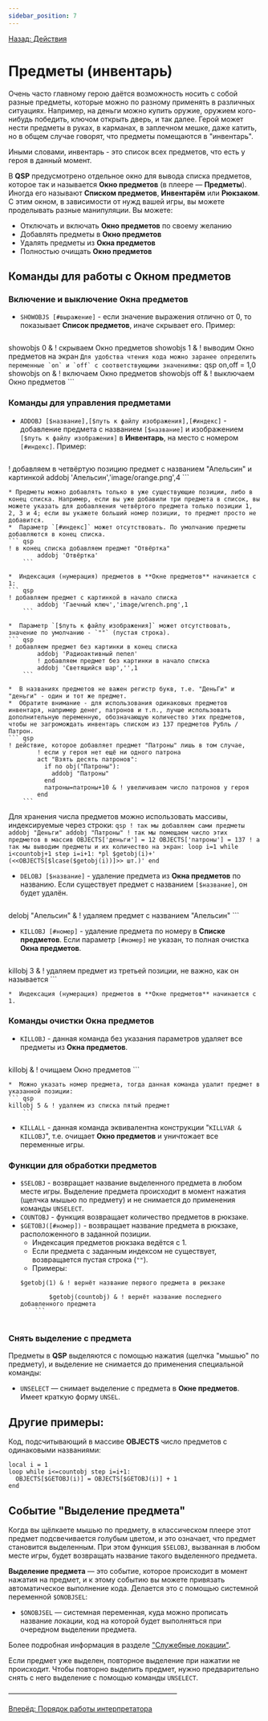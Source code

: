 ```yaml
---
sidebar_position: 7
---
```

[Назад: Действия](acts)

# Предметы (инвентарь)

Очень часто главному герою даётся возможность носить с собой разные предметы, которые можно по разному применять в различных ситуациях. Например, на деньги можно купить оружие, оружием кого-нибудь победить, ключом открыть дверь, и так далее. Герой может нести предметы в руках, в карманах, в заплечном мешке, даже катить, но в общем случае говорят, что предметы помещаются в "инвентарь".

Иными словами, инвентарь - это список всех предметов, что есть у героя в данный момент.

В **QSP** предусмотрено отдельное окно для вывода списка предметов, которое так и называется **Окно предметов** (в плеере — **Предметы**). Иногда его называют **Списком предметов**, **Инвентарём** или **Рюкзаком**. С этим окном, в зависимости от нужд вашей игры, вы можете проделывать разные манипуляции. Вы можете:

* Отключать и включать **Окно предметов** по своему желанию
* Добавлять предметы в **Окно предметов**
* Удалять предметы из **Окна предметов**
* Полностью очищать **Окно предметов**

## Команды для работы с Окном предметов

### Включение и выключение Окна предметов

*  `SHOWOBJS [#выражение]` - если значение выражения отлично от 0, то показывает **Список предметов**, иначе скрывает его. Пример:
    ``` qsp
  showobjs 0 & ! скрываем Окно предметов
      showobjs 1 & ! выводим Окно предметов на экран
    ```
 Для удобства чтения кода можно заранее определить переменные `on` и `off` с соответствующими значениями:
    ``` qsp
  on,off = 1,0
      showobjs on & ! включаем Окно предметов
      showobjs off & ! выключаем Окно предметов
    ```


### Команды для управления предметами

*  `ADDOBJ [$название],[$путь к файлу изображения],[#индекс]` - добавление предмета с названием `[$название]` и изображением `[$путь к файлу изображения]` в **Инвентарь**, на место с номером `[#индекс]`. Пример:
    ``` qsp
  ! добавляем в четвёртую позицию предмет с названием "Апельсин" и картинкой
      addobj 'Апельсин','image/orange.png',4
    ```

    * Предметы можно добавлять только в уже существующие позиции, либо в конец списка. Например, если вы уже добавили три предмета в список, вы можете указать для добавляения четвёртого предмета только позиции 1, 2, 3 и 4; если вы укажете больший номер позиции, то предмет просто не добавится.
    *  Параметр `[#индекс]` может отсутствовать. По умолчанию предметы добавляются в конец списка.
    ``` qsp
    ! в конец списка добавляем предмет "Отвёртка"
            addobj 'Отвёртка'
        ```

    *  Индексация (нумерация) предметов в **Окне предметов** начинается с 1:
    ``` qsp
    ! добавляем предмет с картинкой в начало списка
            addobj 'Гаечный ключ','image/wrench.png',1
        ```

    *  Параметр `[$путь к файлу изображения]` может отсутствовать, значение по умолчанию - `""` (пустая строка).
    ``` qsp
    ! добавляем предмет без картинки в конец списка
            addobj 'Радиоактивный пепел'
            ! добавляем предмет без картинки в начало списка
            addobj 'Светящийся шар','',1
        ```

    *  В названиях предметов не важен регистр букв, т.е. "ДеньГи" и "деньги" - один и тот же предмет.
    *  Обратите внимание - для использования одинаковых предметов инвентаря, например денег, патронов и т.п., лучше использовать дополнительную переменную, обозначающую количество этих предметов, чтобы не загромождать инвентарь списком из 137 предметов Рубль / Патрон.
    ``` qsp
    ! действие, которое добавляет предмет "Патроны" лишь в том случае,
            ! если у героя нет ещё ни одного патрона
            act "Взять десять патронов":
              if no obj("Патроны"):
                addobj "Патроны"
              end
              патроны=патроны+10 & ! увеличиваем число патронов у героя
            end
        ```
 Для хранения числа предметов можно использовать массивы, индексируемые через строки:
    ``` qsp
    ! так мы добавляем сами предметы
            addobj "Деньги"
            addobj "Патроны"
            ! так мы помещаем число этих предметов в массив
            OBJECTS['деньги'] = 12
            OBJECTS['патроны'] = 137
            ! а так мы выводим предметы и их количество на экран:
            loop i=1 while i<countobj+1 step i=i+1:
              *pl $getobj(i)+' (<<OBJECTS[$lcase($getobj(i))]>> шт.)'
            end
        ```

*  `DELOBJ [$название]` - удаление предмета из **Окна предметов** по названию. Если существует предмет с названием `[$название]`, он будет удалён.
    ``` qsp
  delobj "Апельсин" & ! удаляем предмет с названием "Апельсин"
    ```

*  `KILLOBJ [#номер]` - удаление предмета по номеру в **Списке предметов**. Если параметр `[#номер]` не указан, то полная очистка **Окна предметов**.
    ``` qsp
  killobj 3 & ! удаляем предмет из третьей позиции, не важно, как он называется
      ```

    *  Индексация (нумерация) предметов в **Окне предметов** начинается с 1.

### Команды очистки Окна предметов

*  `KILLOBJ` - данная команда без указания параметров удаляет все предметы из **Окна предметов**.
    ``` qsp
  killobj & ! очищаем Окно предметов
    ```

    *  Можно указать номер предмета, тогда данная команда удалит предмет в указанной позиции:
    ``` qsp
    killobj 5 & ! удаляем из списка пятый предмет
        ```

*  `KILLALL` - данная команда эквивалентна конструкции "`KILLVAR & KILLOBJ`", т.е. очищает **Окно предметов** и уничтожает все переменные игры.

### Функции для обработки предметов

*  `$SELOBJ` - возвращает название выделенного предмета в любом месте игры. Выделение предмета происходит в момент нажатия (щелчка мышью по предмету) и не снимается до применения команды `UNSELECT`.
*  `COUNTOBJ` - функция возвращает количество предметов в рюкзаке.
*  `$GETOBJ([#номер])` - возвращает название предмета в рюкзаке, расположенного в заданной позиции.
    *  Индексация предметов рюкзака ведётся с 1.
    *  Если предмета с заданным индексом не существует, возвращается пустая строка (`""`).
    *  Примеры:
    ``` qsp
    $getobj(1) & ! вернёт название первого предмета в рюкзаке

            $getobj(countobj) & ! вернёт название последнего добавленного предмета
        ```


### Снять выделение с предмета

Предметы в **QSP** выделяются с помощью нажатия (щелчка "мышью" по предмету), и выделение не снимается до применения специальной команды:

*  `UNSELECT` — снимает выделение с предмета в **Окне предметов**. Имеет краткую форму `UNSEL`.

## Другие примеры:

Код, подсчитывающий в массиве **OBJECTS** число предметов с одинаковыми названиями:

``` qsp
local i = 1
loop while i<=countobj step i=i+1:
  OBJECTS[$GETOBJ(i)] = OBJECTS[$GETOBJ(i)] + 1
end
```

## Событие "Выделение предмета"

Когда вы щёлкаете мышью по предмету, в классическом плеере этот предмет подсвечивается голубым цветом, и это означает, что предмет становится выделенным. При этом функция `$SELOBJ`, вызванная в любом месте игры, будет возвращать название такого выделенного предмета.

**Выделение предмета** — это событие, которое происходит в момент нажатия на предмет, и к этому событию вы можете привязать автоматическое выполнение кода. Делается это с помощью системной переменной `$ONOBJSEL`:

* `$ONOBJSEL` — системная переменная, куда можно прописать название локации, код на которой будет выполняться при очередном выделении предмета.

Более подробная информация в разделе ["Служебные локации"](programming/service_locations).

Если предмет уже выделен, повторное выделение при нажатии не происходит. Чтобы повторно выделить предмет, нужно предварительно снять с него выделение с помощью команды `UNSELECT`.

————————————————————————

[Вперёд: Порядок работы интерпретатора](programming/principle)

